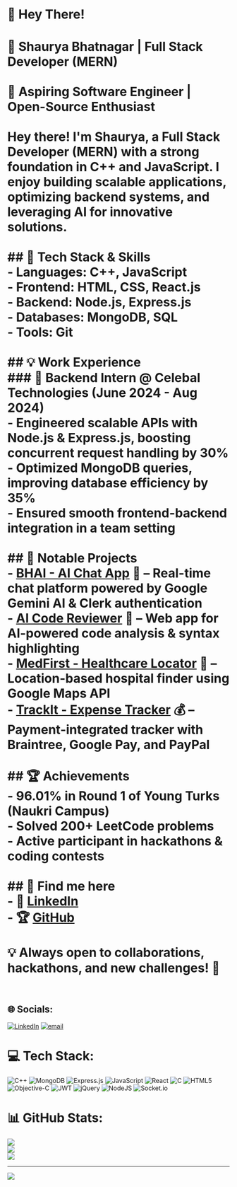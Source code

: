 # 💫 Hey There!
# 🚀 Shaurya Bhatnagar | Full Stack Developer (MERN)  <br><br>🎯 Aspiring Software Engineer | Open-Source Enthusiast<br><br>Hey there! I'm Shaurya, a **Full Stack Developer (MERN)** with a strong foundation in **C++ and JavaScript**. I enjoy building scalable applications, optimizing backend systems, and leveraging AI for innovative solutions.  <br><br>## 🔹 Tech Stack & Skills  <br>- **Languages:** C++, JavaScript  <br>- **Frontend:** HTML, CSS, React.js  <br>- **Backend:** Node.js, Express.js  <br>- **Databases:** MongoDB, SQL  <br>- **Tools:** Git<br><br>## 💡 Work Experience  <br>### 🎯 Backend Intern @ Celebal Technologies (June 2024 - Aug 2024)  <br>- Engineered **scalable APIs** with Node.js & Express.js, boosting concurrent request handling by **30%**  <br>- Optimized MongoDB queries, improving database efficiency by **35%**  <br>- Ensured smooth frontend-backend integration in a team setting  <br><br>## 🚀 Notable Projects  <br>- **[BHAI - AI Chat App](https://github.com/shauryabhat2003/bhai)** 🤖 – Real-time chat platform powered by **Google Gemini AI & Clerk authentication**  <br>- **[AI Code Reviewer](https://ai-code-reviewer-io.onrender.com/)** 📝 – Web app for **AI-powered code analysis & syntax highlighting**  <br>- **[MedFirst - Healthcare Locator](https://github.com/shauryabhat2003/MedFirst)** 🏥 – **Location-based hospital finder** using Google Maps API  <br>- **[TrackIt - Expense Tracker](https://github.com/shauryabhat2003/Expense_Tracker_BrainTree)** 💰 – **Payment-integrated** tracker with Braintree, Google Pay, and PayPal  <br><br>## 🏆 Achievements  <br>- **96.01% in Round 1 of Young Turks (Naukri Campus)**  <br>- **Solved 200+ LeetCode problems**  <br>- **Active participant in hackathons & coding contests**  <br><br>## 📌 Find me here  <br>- 🔗 [LinkedIn](https://www.linkedin.com/in/shaurya-bhatnagar-418752263)  <br>- 🏆 [GitHub](https://github.com/shauryabhat2003)  <br><br>💡 Always open to collaborations, hackathons, and new challenges! 🚀  <br><br>


## 🌐 Socials:
[![LinkedIn](https://img.shields.io/badge/LinkedIn-%230077B5.svg?logo=linkedin&logoColor=white)](https://linkedin.com/in/https://www.linkedin.com/in/shaurya-bhatnagar-418752263) [![email](https://img.shields.io/badge/Email-D14836?logo=gmail&logoColor=white)](mailto:shauryabhatnagar1511@gmail.com) 

# 💻 Tech Stack:
![C++](https://img.shields.io/badge/c++-%2300599C.svg?style=for-the-badge&logo=c%2B%2B&logoColor=white) ![MongoDB](https://img.shields.io/badge/MongoDB-%234ea94b.svg?style=for-the-badge&logo=mongodb&logoColor=white) ![Express.js](https://img.shields.io/badge/express.js-%23404d59.svg?style=for-the-badge&logo=express&logoColor=%2361DAFB) ![JavaScript](https://img.shields.io/badge/javascript-%23323330.svg?style=for-the-badge&logo=javascript&logoColor=%23F7DF1E) ![React](https://img.shields.io/badge/react-%2320232a.svg?style=for-the-badge&logo=react&logoColor=%2361DAFB) ![C](https://img.shields.io/badge/c-%2300599C.svg?style=for-the-badge&logo=c&logoColor=white) ![HTML5](https://img.shields.io/badge/html5-%23E34F26.svg?style=for-the-badge&logo=html5&logoColor=white) ![Objective-C](https://img.shields.io/badge/OBJECTIVE--C-%233A95E3.svg?style=for-the-badge&logo=apple&logoColor=white) ![JWT](https://img.shields.io/badge/JWT-black?style=for-the-badge&logo=JSON%20web%20tokens) ![jQuery](https://img.shields.io/badge/jquery-%230769AD.svg?style=for-the-badge&logo=jquery&logoColor=white) ![NodeJS](https://img.shields.io/badge/node.js-6DA55F?style=for-the-badge&logo=node.js&logoColor=white) ![Socket.io](https://img.shields.io/badge/Socket.io-black?style=for-the-badge&logo=socket.io&badgeColor=010101)
# 📊 GitHub Stats:
![](https://github-readme-stats.vercel.app/api?username=shauryabhat2003&theme=dark&hide_border=false&include_all_commits=false&count_private=false)<br/>
![](https://github-readme-streak-stats.herokuapp.com/?user=shauryabhat2003&theme=dark&hide_border=false)<br/>
![](https://github-readme-stats.vercel.app/api/top-langs/?username=shauryabhat2003&theme=dark&hide_border=false&include_all_commits=false&count_private=false&layout=compact)

---
[![](https://visitcount.itsvg.in/api?id=shauryabhat2003&icon=0&color=0)](https://visitcount.itsvg.in)

<!-- Proudly created with GPRM ( https://gprm.itsvg.in ) -->
